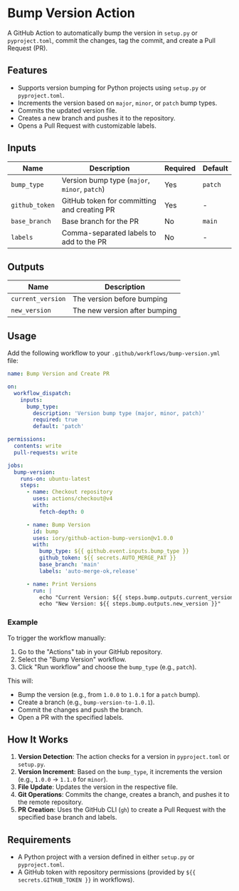 # Bump Version Action

A GitHub Action to automatically bump the version in `setup.py` or `pyproject.toml`, commit the changes, tag the commit, and create a Pull Request (PR).

## Features
- Supports version bumping for Python projects using `setup.py` or `pyproject.toml`.
- Increments the version based on `major`, `minor`, or `patch` bump types.
- Commits the updated version file.
- Creates a new branch and pushes it to the repository.
- Opens a Pull Request with customizable labels.

## Inputs

| Name            | Description                                      | Required | Default   |
|-----------------|--------------------------------------------------|----------|-----------|
| `bump_type`     | Version bump type (`major`, `minor`, `patch`)    | Yes      | `patch`   |
| `github_token`  | GitHub token for committing and creating PR      | Yes      | -         |
| `base_branch`   | Base branch for the PR                           | No       | `main`    |
| `labels`        | Comma-separated labels to add to the PR          | No       | -         |

## Outputs

| Name              | Description                     |
|-------------------|---------------------------------|
| `current_version` | The version before bumping      |
| `new_version`     | The new version after bumping   |

## Usage

Add the following workflow to your `.github/workflows/bump-version.yml` file:

```yaml
name: Bump Version and Create PR

on:
  workflow_dispatch:
    inputs:
      bump_type:
        description: 'Version bump type (major, minor, patch)'
        required: true
        default: 'patch'

permissions:
  contents: write
  pull-requests: write

jobs:
  bump-version:
    runs-on: ubuntu-latest
    steps:
      - name: Checkout repository
        uses: actions/checkout@v4
        with:
          fetch-depth: 0

      - name: Bump Version
        id: bump
        uses: iory/github-action-bump-version@v1.0.0
        with:
          bump_type: ${{ github.event.inputs.bump_type }}
          github_token: ${{ secrets.AUTO_MERGE_PAT }}
          base_branch: 'main'
          labels: 'auto-merge-ok,release'

      - name: Print Versions
        run: |
          echo "Current Version: ${{ steps.bump.outputs.current_version }}"
          echo "New Version: ${{ steps.bump.outputs.new_version }}"
```

### Example
To trigger the workflow manually:
1. Go to the "Actions" tab in your GitHub repository.
2. Select the "Bump Version" workflow.
3. Click "Run workflow" and choose the `bump_type` (e.g., `patch`).

This will:
- Bump the version (e.g., from `1.0.0` to `1.0.1` for a `patch` bump).
- Create a branch (e.g., `bump-version-to-1.0.1`).
- Commit the changes and push the branch.
- Open a PR with the specified labels.

## How It Works
1. **Version Detection**: The action checks for a version in `pyproject.toml` or `setup.py`.
2. **Version Increment**: Based on the `bump_type`, it increments the version (e.g., `1.0.0` → `1.1.0` for `minor`).
3. **File Update**: Updates the version in the respective file.
4. **Git Operations**: Commits the change, creates a branch, and pushes it to the remote repository.
5. **PR Creation**: Uses the GitHub CLI (`gh`) to create a Pull Request with the specified base branch and labels.

## Requirements
- A Python project with a version defined in either `setup.py` or `pyproject.toml`.
- A GitHub token with repository permissions (provided by `${{ secrets.GITHUB_TOKEN }}` in workflows).
